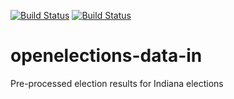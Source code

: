 [![Build Status](https://github.com/openelections/openelections-data-in/actions/workflows/data_tests.yml/badge.svg?branch=master)](https://github.com/openelections/openelections-data-in/actions/workflows/data_tests.yml?query=branch%3Amaster)
[![Build Status](https://github.com/openelections/openelections-data-in/actions/workflows/format_tests.yml/badge.svg?branch=master)](https://github.com/openelections/openelections-data-in/actions/workflows/format_tests.yml?query=branch%3Amaster)

# openelections-data-in
Pre-processed election results for Indiana elections
